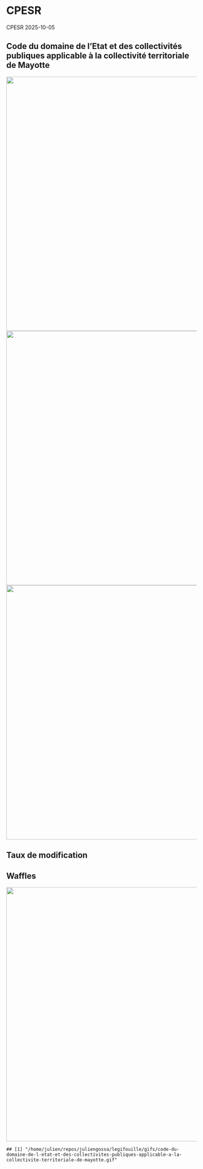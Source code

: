 CPESR
================
CPESR
2025-10-05

## Code du domaine de l’Etat et des collectivités publiques applicable à la collectivité territoriale de Mayotte

<img src="/home/julien/repos/juliengossa/legifouille/codes/code-du-domaine-de-l-etat-et-des-collectivites-publiques-applicable-a-la-collectivite-territoriale-de-mayotte/legifouille-code_files/figure-gfm/versions-1.png" width="672" />

<img src="/home/julien/repos/juliengossa/legifouille/codes/code-du-domaine-de-l-etat-et-des-collectivites-publiques-applicable-a-la-collectivite-territoriale-de-mayotte/legifouille-code_files/figure-gfm/modifications-1.png" width="672" />
<img src="/home/julien/repos/juliengossa/legifouille/codes/code-du-domaine-de-l-etat-et-des-collectivites-publiques-applicable-a-la-collectivite-territoriale-de-mayotte/legifouille-code_files/figure-gfm/taille_modifications-1.png" width="672" />

## Taux de modification

## Waffles

<img src="/home/julien/repos/juliengossa/legifouille/codes/code-du-domaine-de-l-etat-et-des-collectivites-publiques-applicable-a-la-collectivite-territoriale-de-mayotte/legifouille-code_files/figure-gfm/unnamed-chunk-4-1.png" width="672" />

    ## [1] "/home/julien/repos/juliengossa/legifouille/gifs/code-du-domaine-de-l-etat-et-des-collectivites-publiques-applicable-a-la-collectivite-territoriale-de-mayotte.gif"
